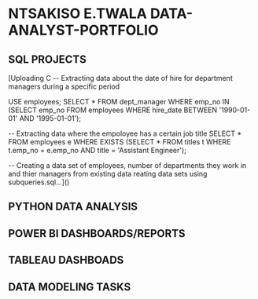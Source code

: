 # NTSAKISO E.TWALA DATA-ANALYST-PORTFOLIO 

## SQL PROJECTS
[Uploading C
-- Extracting data about the date of hire for department managers during a specific period

USE employees;
SELECT * FROM dept_manager 
WHERE emp_no IN (SELECT emp_no 
				  FROM employees
                  WHERE hire_date BETWEEN '1990-01-01' AND '1995-01-01');
                  

-- Extracting data where the empoloyee has a certain job title
SELECT * FROM employees e 
WHERE EXISTS (SELECT * FROM titles t
               WHERE t.emp_no = e.emp_no
               AND title = 'Assistant Engineer');
    
-- Creating a data set of employees, number of departments they work in and thier managers from existing data 
reating data sets using subqueries.sql…]()

## PYTHON DATA ANALYSIS
## POWER BI DASHBOARDS/REPORTS
## TABLEAU DASHBOADS
## DATA MODELING TASKS
 
